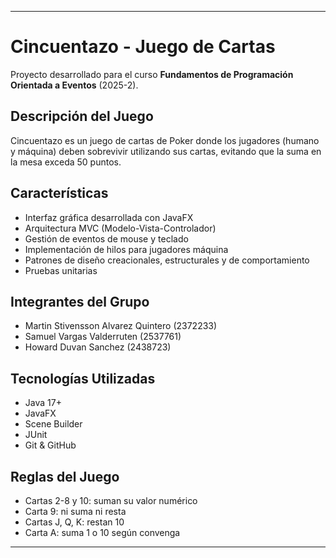 **** 
#  Cincuentazo - Juego de Cartas

Proyecto desarrollado para el curso **Fundamentos de Programación Orientada a Eventos** (2025-2).

## **Descripción del Juego**
Cincuentazo es un juego de cartas de Poker donde los jugadores (humano y máquina) deben sobrevivir utilizando sus cartas, evitando que la suma en la mesa exceda 50 puntos.

##  Características
- Interfaz gráfica desarrollada con JavaFX
- Arquitectura MVC (Modelo-Vista-Controlador)
- Gestión de eventos de mouse y teclado
- Implementación de hilos para jugadores máquina
- Patrones de diseño creacionales, estructurales y de comportamiento
- Pruebas unitarias

##  Integrantes del Grupo
- Martin Stivensson Alvarez Quintero (2372233)
- Samuel Vargas Valderruten (2537761)
- Howard Duvan Sanchez (2438723)

## Tecnologías Utilizadas
- Java 17+
- JavaFX
- Scene Builder
- JUnit
- Git & GitHub

##  Reglas del Juego
- Cartas 2-8 y 10: suman su valor numérico
- Carta 9: ni suma ni resta
- Cartas J, Q, K: restan 10
- Carta A: suma 1 o 10 según convenga

****
